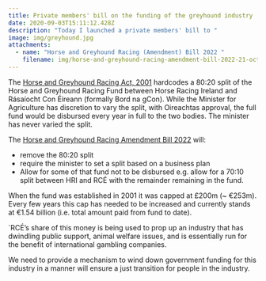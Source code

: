 ```yaml
---
title: Private members' bill on the funding of the greyhound industry
date: 2020-09-03T15:11:12.428Z
description: "Today I launched a private members' bill to "
image: img/greyhound.jpg
attachments:
  - name: "Horse and Greyhound Racing (Amendment) Bill 2022 "
    filename: img/horse-and-greyhound-racing-amendment-bill-2022-21-oct-2022-v1.pdf
---
```

The [Horse and Greyhound Racing Act, 2001](https://www.irishstatutebook.ie/eli/2001/act/20/enacted/en/html) hardcodes a 80:20 split of the Horse and Greyhound Racing Fund between Horse Racing Ireland and Rásaíocht Con Éireann (formally Bord na gCon).  While the Minister for Agriculture has discretion to vary the split, with Oireachtas approval, the full fund would be disbursed every year in full to the two bodies. The minister has never varied the split.

The [Horse and Greyhound Racing Amendment Bill 2022](/img/horse-and-greyhound-racing-amendment-bill-2022-21-oct-2022-v1.pdf) will:

* remove the 80:20 split
* require the minister to set a split based on a business plan
* Allow for some of that fund not to be disbursed e.g. allow for a 70:10 split between HRI and RCÉ with the remainder remaining in the fund.

When the fund was established in 2001 it was capped at £200m (~ €253m). Every few years this cap has needed to be increased and currently stands at €1.54 billion (i.e. total amount paid from fund to date).

`RCÉ’s share of this money is being used to prop up an industry that has dwindling public support, animal welfare issues, and is essentially run for the benefit of international gambling companies.

We need to provide a mechanism to wind down government funding for this industry in a manner will ensure a just transition for people in the industry.